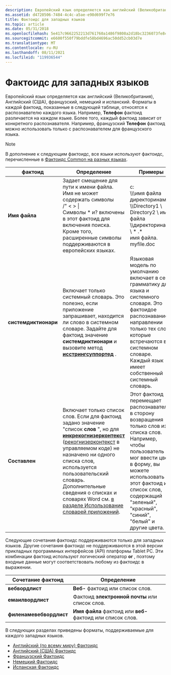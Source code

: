```yaml
---
description: Европейский язык определяется как английский (Великобритания), Английский (США), французский, немецкий и испанский.
ms.assetid: d4728506-7484-4c4c-a5ae-e98d699f7e76
title: Фактоидс для западных языков
ms.topic: article
ms.date: 05/31/2018
ms.openlocfilehash: 5e417c9662252213d761760a1486f9808a2d18bc3236073fe8c8d7746c396beb
ms.sourcegitcommit: e6600f550f79bddfe58bd4696ac50dd52cb03d7e
ms.translationtype: MT
ms.contentlocale: ru-RU
ms.lasthandoff: 08/11/2021
ms.locfileid: "119936544"
---
```

# <a name="factoids-for-western-languages"></a>Фактоидс для западных языков

Европейский язык определяется как английский (Великобритания), Английский (США), французский, немецкий и испанский. Форматы в каждой фактоид, показанные в следующей таблице, относятся к распознавателю каждого языка. Например, **Телефон** фактоид различается на каждом языке. Более того, каждый фактоид зависит от конкретного распознавателя. Например, французский **Телефон** фактоид можно использовать только с распознавателем для французского языка.

> [!Note]  
> В дополнение к следующим фактоидс, все языки используют фактоидс, перечисленные в [Фактоидс Common на разных языках](factoids-common-across-languages.md).

 



| фактоид              | Определение                                                                                                                                                                                                                                                                                                                                                                                                           | Примеры                                                                                                                                                                                                                                                            |
|----------------------|----------------------------------------------------------------------------------------------------------------------------------------------------------------------------------------------------------------------------------------------------------------------------------------------------------------------------------------------------------------------------------------------------------------------|---------------------------------------------------------------------------------------------------------------------------------------------------------------------------------------------------------------------------------------------------------------------|
| **Имя файла**         | Задает смещение для пути к имени файла. Имя не может содержать символы<br/> /" < > \|<br/> Символы \* и? включены в этот фактоид для включения поиска. Кроме того, расширенные символы поддерживаются в европейских языках.<br/>                                                                                                                                                    | c:<br/> \\\\\\имя файла директоринаме<br/> \\\\Directory1 \\ Directory2 \\ имя файла<br/> \\\\директоринаме \\ \* .\*<br/> имя файла.<br/> myfile.doc<br/>                                                                                |
| **системдиктионари** | Включает только системный словарь. Это полезно, если приложение запрашивает, находится ли слово в системном словаре. Задайте для фактоид значение **системдиктионари** и вызовите метод [**исстрингсуппортед**](/windows/desktop/api/msinkaut/nf-msinkaut-iinkrecognizercontext-isstringsupported) .<br/>                                                                                                                                                 | Языковая модель по умолчанию включает в себя грамматику для языка и системного словаря. Это фактоидое распознавание в направлении только тех слов, которые встречаются в системном словаре. Каждый язык имеет собственный системный словарь.<br/>                   |
| **Составлен**         | Включает только список слов. Если для фактоид задано значение "список **слов** ", но для [**инкрекогнизерконтекст**](inkrecognizercontext-class.md) ([рекогнизерконтекст](/previous-versions/ms552546(v=vs.100)) в управляемом коде) не назначено ни одного списка слов, используется пользовательский словарь. Дополнительные сведения о списках и словарях Word см. [в разделе Использование словарей приложений](using-application-dictionaries.md).<br/> | Этот фактоид перемещает распознаватель в сторону возвращения только слов из списка слов. Например, чтобы пользователь мог ввести цвет в форму, вы можете использовать этот фактоид и список слов, содержащий "зеленый", "красный", "синий", "белый" и другие цвета.<br/> |



 

Следующие сочетания фактоидс поддерживаются только для западных языков. Другие сочетания фактоидс не поддерживаются в этой версии прикладных программных интерфейсов (API) платформы Tablet PC. Эти комбинации фактоид используют логический оператор **or** , поэтому входные данные могут соответствовать любому из фактоидс в выражении.



| Сочетание фактоид     | Определение                                                                   |
|-------------------------|------------------------------------------------------------------------------|
| **вебвордлист**         | **Веб-** фактоид или список слов.<br/>                             |
| **емаилвордлист**       | Фактоид **электронной почты** или список слов.<br/>                           |
| **филенамевебвордлист** | **Имя файла** фактоид или **веб-** фактоид или список слов.<br/> |



 

В следующих разделах приведены форматы, поддерживаемые для каждого западных языков.

-   [Английский (по всему миру) Фактоидс](english--worldwide--factoids.md)
-   [Английский (США) Фактоидс](english--united-states--factoids.md)
-   [Французский Фактоидс](french-factoids.md)
-   [Немецкий Фактоидс](german-factoids.md)
-   [Испанская Фактоидс](spanish-factoids.md)

 

